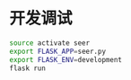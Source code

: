 # 开发调试

```bash
source activate seer
export FLASK_APP=seer.py
export FLASK_ENV=development
flask run
```
